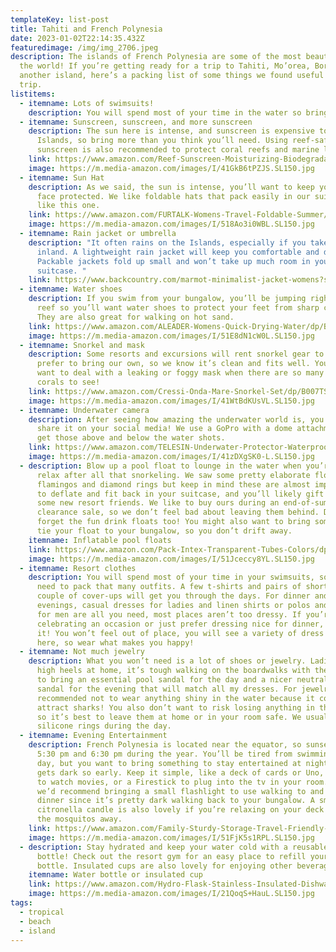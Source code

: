 ```yaml
---
templateKey: list-post
title: Tahiti and French Polynesia
date: 2023-01-02T22:14:35.432Z
featuredimage: /img/img_2706.jpeg
description: The islands of French Polynesia are some of the most beautiful in
  the world! If you’re getting ready for a trip to Tahiti, Mo’orea, Bora Bora or
  another island, here’s a packing list of some things we found useful on our
  trip.
listitems:
  - itemname: Lots of swimsuits!
    description: You will spend most of your time in the water so bring several swimsuits!
  - itemname: Sunscreen, sunscreen, and more sunscreen
    description: The sun here is intense, and sunscreen is expensive to buy on the
      Islands, so bring more than you think you’ll need. Using reef-safe
      sunscreen is also recommended to protect coral reefs and marine life.
    link: https://www.amazon.com/Reef-Sunscreen-Moisturizing-Biodegradable-Repair/dp/B07Y9TT1K8/ref=sr_1_2_sspa?crid=2OEK2NCGD92SD&keywords=reef+safe+sunscreen&qid=1642255703&sprefix=reef+s%2Caps%2C90&sr=8-2-spons&psc=1&spLa=ZW5jcnlwdGVkUXVhbGlmaWVyPUEyUzlTSlFRVkJDRjFFJmVuY3J5cHRlZElkPUEwMjg5NTk0MVk2WDRTUkFXSUlQMCZlbmNyeXB0ZWRBZElkPUEwOTQ2NzcxMUI0NEI5M0wxMFJEWiZ3aWRnZXROYW1lPXNwX2F0ZiZhY3Rpb249Y2xpY2tSZWRpcmVjdCZkb05vdExvZ0NsaWNrPXRydWU=
    image: https://m.media-amazon.com/images/I/41GkB6tPZJS.SL150.jpg
  - itemname: Sun Hat
    description: As we said, the sun is intense, you’ll want to keep your head and
      face protected. We like foldable hats that pack easily in our suitcases
      like this one.
    link: https://www.amazon.com/FURTALK-Womens-Travel-Foldable-Summer/dp/B079NC3YK4/ref=sr_1_8?crid=2KL6QRFEC0CIV&keywords=sun%2Bhat&qid=1642256091&sprefix=sun%2Bhat%2Caps%2C94&sr=8-8&th=1
    image: https://m.media-amazon.com/images/I/518Ao3i0WBL.SL150.jpg
  - itemname: Rain jacket or umbrella
    description: "It often rains on the Islands, especially if you take an excursion
      inland. A lightweight rain jacket will keep you comfortable and dry.
      Packable jackets fold up small and won’t take up much room in your
      suitcase. "
    link: https://www.backcountry.com/marmot-minimalist-jacket-womens?skid=MARZ97K-ARCNAV-S&ti=U2VhcmNoIFJlc3VsdHM6cmFpbiBqYWNrZXQ6MjozMTpyYWluIGphY2tldA%3D%3D
  - itemname: Water shoes
    description: If you swim from your bungalow, you’ll be jumping right into the
      reef so you’ll want water shoes to protect your feet from sharp coral.
      They are also great for walking on hot sand.
    link: https://www.amazon.com/ALEADER-Womens-Quick-Drying-Water/dp/B00U5ZNK7U/ref=sr_1_24?crid=1XQ26HT9IG6Y4&keywords=water%2Bshoes&qid=1642260183&sprefix=water%2Bshoes%2Caps%2C78&sr=8-24&th=1
    image: https://m.media-amazon.com/images/I/51E8dN1cW0L.SL150.jpg
  - itemname: Snorkel and mask
    description: Some resorts and excursions will rent snorkel gear to you, but we
      prefer to bring our own, so we know it’s clean and fits well. You don’t
      want to deal with a leaking or foggy mask when there are so many fish and
      corals to see!
    link: https://www.amazon.com/Cressi-Onda-Mare-Snorkel-Set/dp/B007TS0F7E/ref=sr_1_11?crid=H1JJP7KT9E39&keywords=snorkel+mask+adult+cressi&qid=1642371092&sprefix=snorkel+mask+adult+%2Caps%2C77&sr=8-11
    image: https://m.media-amazon.com/images/I/41WtBdKUsVL.SL150.jpg
  - itemname: Underwater camera
    description: After seeing how amazing the underwater world is, you will want to
      share it on your social media! We use a GoPro with a dome attachment to
      get those above and below the water shots.
    link: https://www.amazon.com/TELESIN-Underwater-Protector-Waterproof-Accessories/dp/B08JJ9TPJX/ref=sr_1_4?crid=3R3NPNZ54VORH&keywords=gopro+dome&qid=1672698298&sprefix=gopro+dome%2Caps%2C105&sr=8-4
    image: https://m.media-amazon.com/images/I/41zDXgSK0-L.SL150.jpg
  - description: Blow up a pool float to lounge in the water when you’re ready to
      relax after all that snorkeling. We saw some pretty elaborate floats like
      flamingos and diamond rings but keep in mind these are almost impossible
      to deflate and fit back in your suitcase, and you’ll likely gift it to
      some new resort friends. We like to buy ours during an end-of-summer
      clearance sale, so we don’t feel bad about leaving them behind. Don’t
      forget the fun drink floats too! You might also want to bring some rope to
      tie your float to your bungalow, so you don’t drift away.
    itemname: Inflatable pool floats
    link: https://www.amazon.com/Pack-Intex-Transparent-Tubes-Colors/dp/B00MBVAEIO/ref=sr_1_49?crid=1VACT6N03GWR&keywords=pool+floats&qid=1642372324&sprefix=pool+%2Caps%2C88&sr=8-49
    image: https://m.media-amazon.com/images/I/51Jceccy8YL.SL150.jpg
  - itemname: Resort clothes
    description: You will spend most of your time in your swimsuits, so you don’t
      need to pack that many outfits. A few t-shirts and pairs of shorts, and a
      couple of cover-ups will get you through the days. For dinner and
      evenings, casual dresses for ladies and linen shirts or polos and shorts
      for men are all you need, most places aren’t too dressy. If you’re
      celebrating an occasion or just prefer dressing nice for dinner, go for
      it! You won’t feel out of place, you will see a variety of dress options
      here, so wear what makes you happy!
  - itemname: Not much jewelry
    description: What you won’t need is a lot of shoes or jewelry. Ladies, leave
      high heels at home, it’s tough walking on the boardwalks with them. I like
      to bring an essential pool sandal for the day and a nicer neutral color
      sandal for the evening that will match all my dresses. For jewelry, it’s
      recommended not to wear anything shiny in the water because it could
      attract sharks! You also don’t want to risk losing anything in the water,
      so it’s best to leave them at home or in your room safe. We usually wear
      silicone rings during the day.
  - itemname: Evening Entertainment
    description: French Polynesia is located near the equator, so sunset is between
      5:30 pm and 6:30 pm during the year. You’ll be tired from swimming all
      day, but you want to bring something to stay entertained at night since it
      gets dark so early. Keep it simple, like a deck of cards or Uno, an iPad
      to watch movies, or a Firestick to plug into the tv in your room. Also,
      we’d recommend bringing a small flashlight to use walking to and from
      dinner since it’s pretty dark walking back to your bungalow. A small
      citronella candle is also lovely if you’re relaxing on your deck to keep
      the mosquitos away.
    link: https://www.amazon.com/Family-Sturdy-Storage-Travel-Friendly-Exclusive/dp/B07P6MZPK3/ref=sr_1_2?crid=2I2NAI6DTYKK4&keywords=Uno&qid=1672698700&sprefix=uno%2Caps%2C130&sr=8-2
    image: https://m.media-amazon.com/images/I/51FjK5s1RPL.SL150.jpg
  - description: Stay hydrated and keep your water cold with a reusable water
      bottle! Check out the resort gym for an easy place to refill your water
      bottle. Insulated cups are also lovely for enjoying other beverages too!
    itemname: Water bottle or insulated cup
    link: https://www.amazon.com/Hydro-Flask-Stainless-Insulated-Dishwasher/dp/B08WX9CFK9/ref=sr_1_3?crid=3PFS3TAXSJ5I1&keywords=hydro+flask+water+bottles&qid=1672698775&sprefix=hy%2Caps%2C117&sr=8-3
    image: https://m.media-amazon.com/images/I/21QoqS+HauL.SL150.jpg
tags:
  - tropical
  - beach
  - island
---
```

